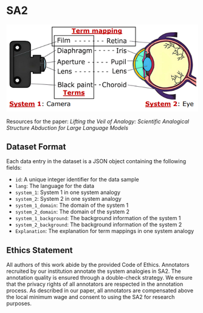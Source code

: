 # SA2
![SA2_Example](figure/SA2.png)

Resources for the paper: *Lifting the Veil of Analogy: Scientific Analogical Structure Abduction for Large Language Models*

## Dataset Format

Each data entry in the dataset is a JSON object containing the following fields:

- `id`: A unique integer identifier for the data sample
- `lang`: The language for the data
- `system_1`: System 1 in one system analogy
- `system_2`: System 2 in one system analogy
- `system_1_domain`: The domain of the system 1
- `system_2_domain`: The domain of the system 2
- `system_1_background`: The background information of the system 1
- `system_2_background`: The background information of the system 2
- `Explanation`: The explanation for term mappings in one system analogy


## Ethics Statement
All authors of this work abide by the provided Code of Ethics. Annotators recruited by our institution annotate the system analogies in SA2. The annotation quality is ensured through a double-check strategy. We ensure that the privacy rights of all annotators are respected in the annotation process. As described in our paper, all annotators are compensated above the local minimum wage and consent to using the SA2 for research purposes.
